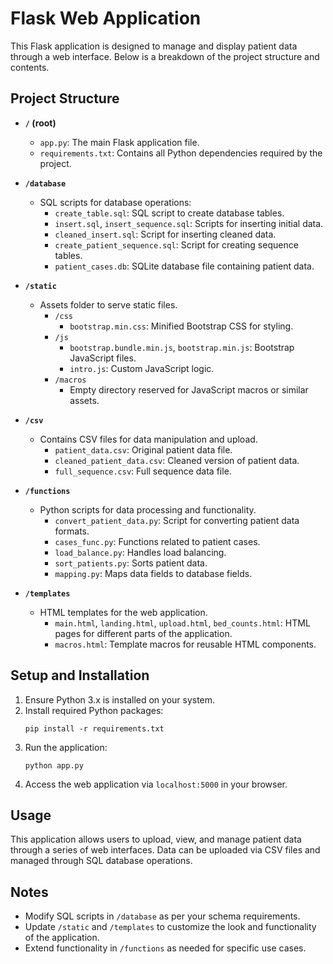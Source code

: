 
# Flask Web Application

This Flask application is designed to manage and display patient data through a web interface. Below is a breakdown of the project structure and contents.

## Project Structure

- **`/` (root)**
  - `app.py`: The main Flask application file.
  - `requirements.txt`: Contains all Python dependencies required by the project.
  
- **`/database`**
  - SQL scripts for database operations:
    - `create_table.sql`: SQL script to create database tables.
    - `insert.sql`, `insert_sequence.sql`: Scripts for inserting initial data.
    - `cleaned_insert.sql`: Script for inserting cleaned data.
    - `create_patient_sequence.sql`: Script for creating sequence tables.
    - `patient_cases.db`: SQLite database file containing patient data.

- **`/static`**
  - Assets folder to serve static files.
    - `/css`
      - `bootstrap.min.css`: Minified Bootstrap CSS for styling.
    - `/js`
      - `bootstrap.bundle.min.js`, `bootstrap.min.js`: Bootstrap JavaScript files.
      - `intro.js`: Custom JavaScript logic.
    - `/macros`
      - Empty directory reserved for JavaScript macros or similar assets.

- **`/csv`**
  - Contains CSV files for data manipulation and upload.
    - `patient_data.csv`: Original patient data file.
    - `cleaned_patient_data.csv`: Cleaned version of patient data.
    - `full_sequence.csv`: Full sequence data file.

- **`/functions`**
  - Python scripts for data processing and functionality.
    - `convert_patient_data.py`: Script for converting patient data formats.
    - `cases_func.py`: Functions related to patient cases.
    - `load_balance.py`: Handles load balancing.
    - `sort_patients.py`: Sorts patient data.
    - `mapping.py`: Maps data fields to database fields.

- **`/templates`**
  - HTML templates for the web application.
    - `main.html`, `landing.html`, `upload.html`, `bed_counts.html`: HTML pages for different parts of the application.
    - `macros.html`: Template macros for reusable HTML components.

## Setup and Installation

1. Ensure Python 3.x is installed on your system.
2. Install required Python packages:
   ```
   pip install -r requirements.txt
   ```
3. Run the application:
   ```
   python app.py
   ```
4. Access the web application via `localhost:5000` in your browser.

## Usage

This application allows users to upload, view, and manage patient data through a series of web interfaces. Data can be uploaded via CSV files and managed through SQL database operations.

## Notes

- Modify SQL scripts in `/database` as per your schema requirements.
- Update `/static` and `/templates` to customize the look and functionality of the application.
- Extend functionality in `/functions` as needed for specific use cases.
